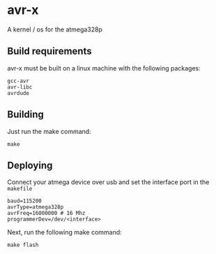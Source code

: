 # avr-x
A kernel / os for the atmega328p

## Build requirements
avr-x must be built on a linux machine with the following packages:
```
gcc-avr
avr-libc
avrdude
```

## Building
Just run the make command:
```
make
```

## Deploying
Connect your atmega device over usb and set the interface port in the `makefile`
```
baud=115200
avrType=atmega328p
avrFreq=16000000 # 16 Mhz
programmerDev=/dev/<interface>
```

Next, run the following make command:
```
make flash
```